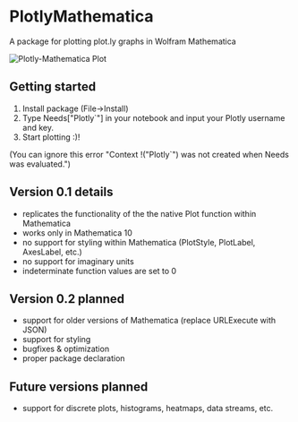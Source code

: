 # PlotlyMathematica
A package for plotting plot.ly graphs in Wolfram Mathematica

![Plotly-Mathematica Plot](http://cl.ly/Xl3r/Image%202014-09-27%20at%2012.56.22%20am.png)


## Getting started
1. Install package (File->Install)
2. Type Needs["Plotly`"] in your notebook and input your Plotly username and key.
3. Start plotting :)!

(You can ignore this error "Context \!\(\"Plotly`\"\) was not created when Needs was evaluated.")

## Version 0.1 details
- replicates the functionality of the the native Plot function within Mathematica
- works only in Mathematica 10
- no support for styling within Mathematica (PlotStyle, PlotLabel, AxesLabel, etc.)
- no support for imaginary units
- indeterminate function values are set to 0

## Version 0.2 planned
- support for older versions of Mathematica (replace URLExecute with JSON)
- support for styling
- bugfixes & optimization
- proper package declaration

## Future versions planned
- support for discrete plots, histograms, heatmaps, data streams, etc.
